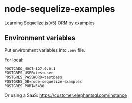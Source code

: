 # node-sequelize-examples

Learning Sequelize.js(v5) ORM by examples

## Environment variables

Put environment variables into `.env` file.

For local:

```env
POSTGRES_HOST=127.0.0.1
POSTGRES_USER=testuser
POSTGRES_PASSWORD=testpass
POSTGRES_DB=node-sequelize-examples
POSTGRES_PORT=5430
```

Or using a SaaS: <https://customer.elephantsql.com/instance>
